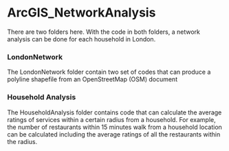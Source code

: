 # ArcGIS_NetworkAnalysis

There are two folders here. With the code in both folders, a network analysis can be done for each household in London. 

### LondonNetwork
The LondonNetwork folder contain two set of codes that can produce a polyline shapefile from an OpenStreetMap (OSM) document

### Household Analysis
The HouseholdAnalysis folder contains code that can calculate the average ratings of services within a certain radius from a household. For example, the number of restaurants within 15 minutes walk from a household location can be calculated including the average ratings of all the restaurants within the radius. 
